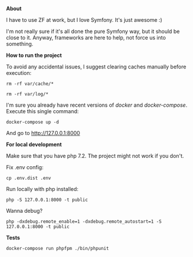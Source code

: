 **About**

I have to use ZF at work, but I love Symfony. It's just awesome :)

I'm not really sure if it's all done the pure Symfony way, but it should be close to it. Anyway, frameworks are here to help, not force us into something.

**How to run the project**

To avoid any accidental issues, I suggest clearing caches manually before execution: 

`rm -rf var/cache/*`

`rm -rf var/log/*`

I'm sure you already have recent versions of _docker_ and _docker-compose_. Execute this single command: 

`docker-compose up -d`

And go to http://127.0.0.1:8000

**For local development**

Make sure that you have php 7.2. The project might not work if you don't.

Fix .env config:

`cp .env.dist .env`

Run locally with php installed:

`php -S 127.0.0.1:8000 -t public`

Wanna debug?

`php -dxdebug.remote_enable=1 -dxdebug.remote_autostart=1 -S 127.0.0.1:8000 -t public`

**Tests**

`docker-compose run phpfpm ./bin/phpunit`
